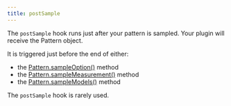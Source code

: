 ```yaml
---
title: postSample
---
```


The `postSample` hook runs just after your pattern is sampled.
Your plugin will receive the Pattern object.

It is triggered just before the end of either:

- the [Pattern.sampleOption()](/reference/api/pattern/#sampleoption) method
- the [Pattern.sampleMeasurement()](/reference/api/pattern/#samplemeasurement) method
- the [Pattern.sampleModels()](/reference/api/pattern/#samplemodels) method

<Note>

The `postSample` hook is rarely used.

</Note>
